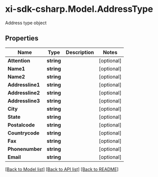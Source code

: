 # xi-sdk-csharp.Model.AddressType
Address type object

## Properties

Name | Type | Description | Notes
------------ | ------------- | ------------- | -------------
**Attention** | **string** |  | [optional] 
**Name1** | **string** |  | [optional] 
**Name2** | **string** |  | [optional] 
**Addressline1** | **string** |  | [optional] 
**Addressline2** | **string** |  | [optional] 
**Addressline3** | **string** |  | [optional] 
**City** | **string** |  | [optional] 
**State** | **string** |  | [optional] 
**Postalcode** | **string** |  | [optional] 
**Countrycode** | **string** |  | [optional] 
**Fax** | **string** |  | [optional] 
**Phonenumber** | **string** |  | [optional] 
**Email** | **string** |  | [optional] 

[[Back to Model list]](../README.md#documentation-for-models) [[Back to API list]](../README.md#documentation-for-api-endpoints) [[Back to README]](../README.md)

